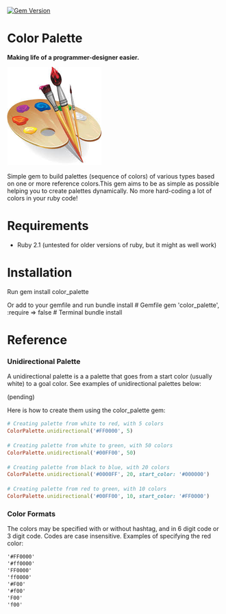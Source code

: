 [![Gem Version](https://badge.fury.io/rb/color_palette.png)](http://badge.fury.io/rb/color_palette)

Color Palette
====================

**Making life of a programmer-designer easier.**

![alt tag](https://raw.githubusercontent.com/hsgubert/color_palette/master/palette_image.jpeg)

Simple gem to build palettes (sequence of colors) of various types based on one or more reference colors.This gem aims to be as simple as possible helping you to create palettes dynamically. No more hard-coding a lot of colors in your ruby code!

# Requirements

- Ruby 2.1 (untested for older versions of ruby, but it might as well work)

# Installation

Run
    gem install color_palette

Or add to your gemfile and run bundle install
    # Gemfile
    gem 'color_palette', :require => false
    # Terminal
    bundle install

# Reference

### Unidirectional Palette

A unidirectional palette is a a palette that goes from a start color (usually white) to a goal color. See examples of unidirectional palettes below:

(pending)

Here is how to create them using the color_palette gem:

```ruby
# Creating palette from white to red, with 5 colors
ColorPalette.unidirectional('#FF0000', 5) 

# Creating palette from white to green, with 50 colors
ColorPalette.unidirectional('#00FF00', 50)

# Creating palette from black to blue, with 20 colors
ColorPalette.unidirectional('#0000FF', 20, start_color: '#000000')

# Creating palette from red to green, with 10 colors
ColorPalette.unidirectional('#00FF00', 10, start_color: '#FF0000')
```

### Color Formats

The colors may be specified with or without hashtag, and in 6 digit code or 3 digit code. Codes are case insensitive. Examples of specifying the red color:
```
'#FF0000'
'#ff0000'
'FF0000'
'ff0000'
'#F00'
'#f00'
'F00'
'f00'
```
